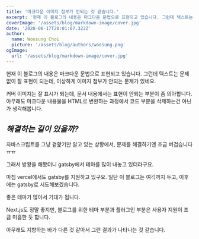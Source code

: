 ```yaml
---
title: '마크다운 이미지 첨부가 안되는 것 같습니다.'
excerpt: '현재 이 블로그의 내용은 마크다운 문법으로 표현되고 있습니다. 그런데 텍스트는 문제없이 잘 표현이 되는데, 이상하게 이미지 첨부가 안되는 문제가 있네요.'
coverImage: '/assets/blog/markdown-image/cover.jpg'
date: '2020-06-17T20:01:07.322Z'
author:
  name: Woosung Choi
  picture: '/assets/blog/authors/woosung.png'
ogImage:
  url: '/assets/blog/markdown-image/cover.jpg'
---
```


현재 이 블로그의 내용은 마크다운 문법으로 표현되고 있습니다. 그런데 텍스트는 문제없이 잘 표현이 되는데, 이상하게 이미지 첨부가 안되는 문제가 있네요.

커버 이미지는 잘 표시가 되는데, 문서 내용에서는 표현이 안되는 부분이 좀 의아합니다. 아무래도 마크다운 내용물을 HTML로 변환하는 과정에서 코드 부분을 삭제하는건 아닌가 생각해봅니다.

## *해결하는 길이 있을까?*

자바스크립트를 그냥 겉핥기만 알고 있는 상황에서, 문제를 해결하기엔 조금 버겁습니다 ㅠㅠ

그래서 방황을 해봤더니 gatsby에서 테마를 많이 내놓고 있더라구요.

마침 vercel에서도 gatsby를 지원하고 있구요. 일단 이 블로그는 여긱까지 두고, 이후에는 gatsby로 시도해보겠습니다. 

좋은 테마가 많아서 기대가 됩니다.

Next.js도 정말 좋지만, 블로그를 위한 테마 부분과 플러그인 부분은 사용자 지원이 조금 미흡한 듯 합니다.

아무래도 지향하는 바가 다른 것 같아서 그런 결과가 나타나는 것 같습니다.